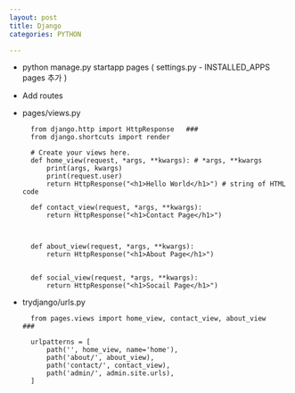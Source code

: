```yaml
---
layout: post
title: Django
categories: PYTHON

---
```


* python manage.py startapp pages    ( settings.py - INSTALLED_APPS pages 추가 )
* Add routes

* pages/views.py

        from django.http import HttpResponse   ###
        from django.shortcuts import render

        # Create your views here.
        def home_view(request, *args, **kwargs): # *args, **kwargs
            print(args, kwargs)
            print(request.user)
            return HttpResponse("<h1>Hello World</h1>") # string of HTML code

        def contact_view(request, *args, **kwargs):
            return HttpResponse("<h1>Contact Page</h1>")



        def about_view(request, *args, **kwargs):
            return HttpResponse("<h1>About Page</h1>")


        def social_view(request, *args, **kwargs):
            return HttpResponse("<h1>Socail Page</h1>")
            
            
* trydjango/urls.py


        from pages.views import home_view, contact_view, about_view    ###

        urlpatterns = [
            path('', home_view, name='home'),
            path('about/', about_view),
            path('contact/', contact_view),
            path('admin/', admin.site.urls),
        ]

